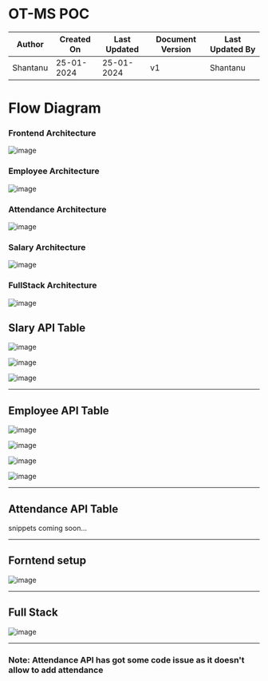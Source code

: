 # OT-MS POC
| Author | Created On | Last Updated | Document Version | Last Updated By |
| ------ | ---------- | ------------ | ---------------- | --------------- |
| Shantanu | 25-01-2024 | 25-01-2024   |         v1     |     Shantanu    |

# Flow Diagram
### Frontend Architecture
![image](https://github.com/avengers-p7/Documentation/assets/156056364/8b17cd7b-d6a0-4b13-acc6-c0d4dd9c4ac7)

### Employee Architecture
![image](https://github.com/avengers-p7/Documentation/assets/156056364/25e9893c-64a5-4a4f-8d4b-141a9670e87e)

### Attendance Architecture
![image](https://github.com/avengers-p7/Documentation/assets/156056364/76ee419e-3e11-4b11-a5f7-46f89fc8127f)

### Salary Architecture
![image](https://github.com/avengers-p7/Documentation/assets/156056364/2f3e4637-ed23-4a82-bd07-37ec5f15264a)

### FullStack Architecture 
![image](https://github.com/avengers-p7/Documentation/assets/156056364/6181c57e-72fe-426d-bcd2-e6114f5a2c4c)

## Slary API Table

![image](https://github.com/Panu-S-Harshit-Ninja-07/OT-Salary-API/assets/156056444/069bb13b-2def-4b1a-bd84-380b76e2f48a)

![image](https://github.com/Panu-S-Harshit-Ninja-07/OT-Salary-API/assets/156056444/ef7e0261-7619-47e1-9c70-eccac4904b74)

![image](https://github.com/Panu-S-Harshit-Ninja-07/OT-Salary-API/assets/156056444/ec8d4fdf-83de-4dc8-840f-43bbac27aecc)
***
## Employee API Table

![image](https://github.com/Panu-S-Harshit-Ninja-07/OT-Salary-API/assets/156056444/52839ba5-9d5c-49ae-a946-c41b71ada960)

![image](https://github.com/Panu-S-Harshit-Ninja-07/OT-Salary-API/assets/156056444/a3916f0e-d0dc-4232-ba4f-1db72ec93ec6)

![image](https://github.com/Panu-S-Harshit-Ninja-07/OT-Salary-API/assets/156056444/74b121fb-3301-412f-92fc-cb1db1aec6a7)

![image](https://github.com/Panu-S-Harshit-Ninja-07/OT-Salary-API/assets/156056444/005f5057-f016-4da9-9f39-987a5f4d797b)
***
## Attendance API Table

snippets coming soon...
***
##  Forntend setup

![image](https://github.com/Panu-S-Harshit-Ninja-07/OT-Salary-API/assets/156056444/9b4923c6-dae1-4bc3-95f4-b37fbb4284d4)
***
##  Full Stack

![image](https://github.com/Panu-S-Harshit-Ninja-07/OT-Salary-API/assets/156056444/392f445f-ea59-43ae-b44b-372b26024bbf)
***

### Note: Attendance API has got some code issue as it doesn't allow to add attendance
